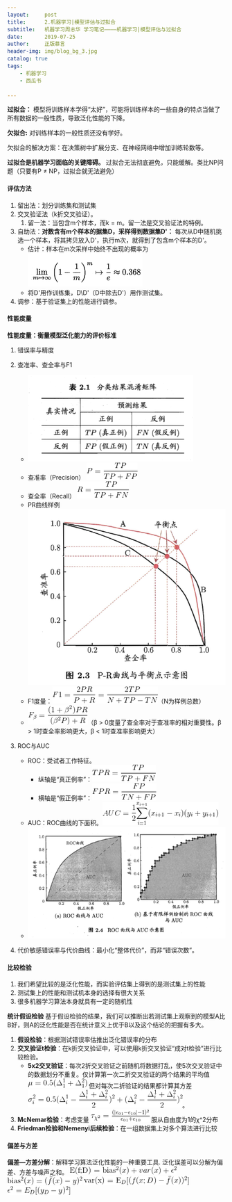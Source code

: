 ```yaml
---
layout:     post
title:      2.机器学习|模型评估与过拟合
subtitle:   机器学习周志华 学习笔记————机器学习|模型评估与过拟合
date:       2019-07-25
author:     正版慕言
header-img: img/blog_bg_3.jpg
catalog: true
tags:
    - 机器学习
    - 西瓜书

---
```


**过拟合：** 模型将训练样本学得“太好”，可能将训练样本的一些自身的特点当做了所有数据的一般性质，导致泛化性能的下降。

**欠拟合:** 对训练样本的一般性质还没有学好。

欠拟合的解决方案：在决策树中扩展分支、在神经网络中增加训练轮数等。

**过拟合是机器学习面临的关键障碍。** 过拟合无法彻底避免，只能缓解。类比NP问题（只要有P ≠ NP，过拟合就无法避免）

#### 评估方法
1. 留出法：划分训练集和测试集
2. 交叉验证法（k折交叉验证）。
    1. 留一法：当包含m个样本，而k = m。留一法是交叉验证法的特例。
3. 自助法：**对数含有m个样本的据集D，采样得到数据集D'：** 每次从D中随机挑选一个样本，将其拷贝放入D'，执行m次，就得到了包含m个样本的D'。
    * 估计：样本在m次采样中始终不出现的概率为![自助法公式](/img/MachineLearning/西瓜书-2.评估方法自助法.png)
    * 将D'用作训练集，D\D'（D中除去D'）用作测试集。
4. 调参：基于验证集上的性能进行调参。

#### 性能度量
**性能度量：衡量模型泛化能力的评价标准**
1. 错误率与精度

2. 查准率、查全率与F1
    * ![分类结果混淆矩阵](/img/MachineLearning/西瓜书-2.分类结果混淆矩阵.png)
    * 查准率（Precision） ![查准率](/img/MachineLearning/西瓜书-2.查准率.gif)
    * 查全率（Recall） ![查全率](/img/MachineLearning/西瓜书-2.查全率.gif)
    * PR曲线样例![PR曲线](/img/MachineLearning/西瓜书-2.PR曲线样例.png)
    * F1度量：![F1度量](/img/MachineLearning/西瓜书-2.F1度量.gif)（N为样例总数）
    * ![Fβ](/img/MachineLearning/西瓜书-2.Fβ.gif)（β > 0度量了查全率对于查准率的相对重要性。β  > 1时查全率影响更大，β < 1时查准率影响更大）
    
3. ROC与AUC
    * ROC：受试者工作特征。
        * 纵轴是“真正例率”：![TPR](/img/MachineLearning/西瓜书-2.TPR.gif)
        * 横轴是“假正例率”：![FPR](/img/MachineLearning/西瓜书-2.FPR.gif)
    * AUC：ROC曲线的下面积。![AUC](/img/MachineLearning/西瓜书-2.AUC.gif)
    * ![ROC与AUC](/img/MachineLearning/西瓜书-2.ROC与AUC.png)
    
4. 代价敏感错误率与代价曲线：最小化“整体代价”，而非“错误次数”。

#### 比较检验
1. 我们希望比较的是泛化性能，而实验评估集上得到的是测试集上的性能
2. 测试集上的性能和测试机本身的选择有很大关系
3. 很多机器学习算法本身就具有一定的随机性

**统计假设检验**
    基于假设检验的结果，我们可以推断出若测试集上观察到的模型A比B好，则A的泛化性能是否在统计意义上优于B以及这个结论的把握有多大。
    
1. **假设检验**：根据测试错误率估推出泛化错误率的分布
2. **交叉验证t检验**：在k折交叉验证中，可以使用k折交叉验证“成对t检验”进行比较检验。
    * **5x2交叉验证**：每次2折交叉验证之前随机将数据打乱，使5次交叉验证中的数据划分不重复。仅计算第一次二折交叉验证的两个结果的平均值
    ![平均值](/img/MachineLearning/西瓜书-2.二折交叉验证平均值.gif)
    但对每次二折验证的结果都计算其方差
    ![方差](/img/MachineLearning/西瓜书-2.5次2折交叉验证方差.gif)。
3. **McNemar检验**：考虑变量
	![](/img/MachineLearning/西瓜书-2.McNemar检验.gif)
	服从自由度为1的χ^2分布
4. **Friedman检验和Nemenyi后续检验**：在一组数据集上对多个算法进行比较

#### 偏差与方差
**偏差—方差分解**：解释学习算法泛化性能的一种重要工具.
泛化误差可以分解为偏差、方差与噪声之和。
![泛化误差](/img/MachineLearning/西瓜书-2.泛化误差.gif)
![贝叶斯偏差](/img/MachineLearning/西瓜书-2.贝叶斯偏差.gif)
![方差](/img/MachineLearning/西瓜书-2.方差.gif)
![噪声](/img/MachineLearning/西瓜书-2.噪声.gif)
